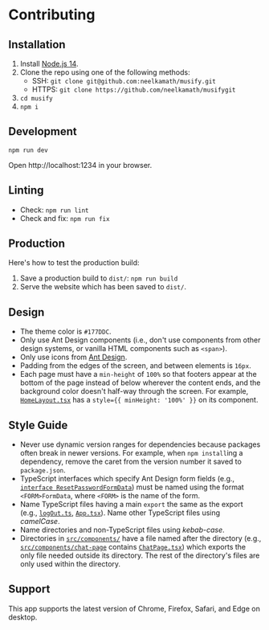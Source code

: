 # Contributing

## Installation

1. Install [Node.js 14](https://nodejs.org/en/download/).
1. Clone the repo using one of the following methods:
   - SSH: `git clone git@github.com:neelkamath/musify.git`
   - HTTPS: `git clone https://github.com/neelkamath/musifygit`
1. `cd musify`
1. `npm i`

## Development

```
npm run dev
```

Open http://localhost:1234 in your browser.

## Linting

- Check: `npm run lint`
- Check and fix: `npm run fix`

## Production

Here's how to test the production build:

1. Save a production build to `dist/`: `npm run build`
1. Serve the website which has been saved to `dist/`.

## Design

- The theme color is `#177DDC`.
- Only use Ant Design components (i.e., don't use components from other design systems, or vanilla HTML components such as `<span>`).
- Only use icons from [Ant Design](https://ant.design/components/icon/).
- Padding from the edges of the screen, and between elements is `16px`.
- Each page must have a `min-height` of `100%` so that footers appear at the bottom of the page instead of below wherever the content ends, and the background color doesn't half-way through the screen. For example, [`HomeLayout.tsx`](../src/components/HomeLayout.tsx) has a `style={{ minHeight: '100%' }}` on its component.

## Style Guide

- Never use dynamic version ranges for dependencies because packages often break in newer versions. For example, when `npm install`ing a dependency, remove the caret from the version number it saved to `package.json`.
- TypeScript interfaces which specify Ant Design form fields (e.g., [`interface ResetPasswordFormData`](src/components/sign-in-page/ResetPasswordSection.tsx)) must be named using the format `<FORM>FormData`, where `<FORM>` is the name of the form.
- Name TypeScript files having a main `export` the same as the export (e.g., [`logOut.ts`](../src/logOut.ts), [`App.tsx`](../src/components/App.tsx)). Name other TypeScript files using _camelCase_.
- Name directories and non-TypeScript files using _kebab-case_.
- Directories in [`src/components/`](../src/components) have a file named after the directory (e.g., [`src/components/chat-page`](../src/components/chat-page) contains [`ChatPage.tsx`](../src/component/chat-page/ChatPage.tsx)) which exports the only file needed outside its directory. The rest of the directory's files are only used within the directory.

## Support

This app supports the latest version of Chrome, Firefox, Safari, and Edge on desktop.

